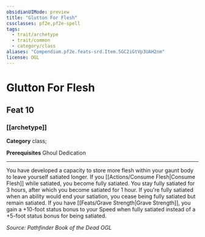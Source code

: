```yaml
---
obsidianUIMode: preview
title: "Glutton For Flesh"
cssclasses: pf2e,pf2e-spell
tags:
  - trait/archetype
  - trait/common
  - category/class
aliases: "Compendium.pf2e.feats-srd.Item.5GC2iGtVp3UAH2nm"
license: OGL
---
```

# Glutton For Flesh
## Feat 10
### [[archetype]]

**Category** class; 



**Prerequisites** Ghoul Dedication
* * *
You have developed a capacity to store more flesh within your gaunt body to leave yourself satiated longer. If you [[Actions/Consume Flesh|Consume Flesh]] while satiated, you become fully satiated. You stay fully satiated for 3 hours, after which you become satiated for 1 hour. If you're fully satiated when an ability would end your satiation, you cease being fully satiated but remain satiated. If you have [[Feats/Grave Strength|Grave Strength]], you gain a +10-foot status bonus to your Speed when fully satiated instead of a +5-foot status bonus for being satiated.

*Source: Pathfinder Book of the Dead*
*OGL*